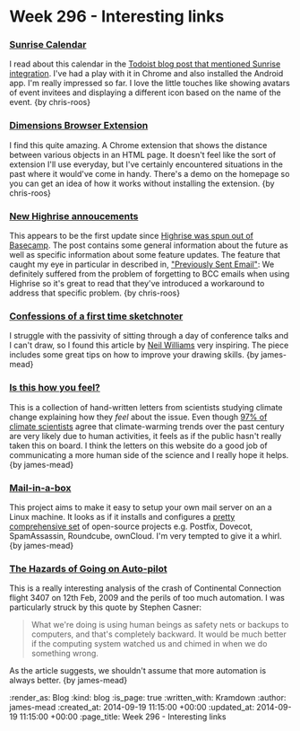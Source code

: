 Week 296 - Interesting links
============================

### [Sunrise Calendar](https://sunrise.am/)

I read about this calendar in the [Todoist blog post that mentioned Sunrise integration][todoist-sunrise-integration]. I've had a play with it in Chrome and also installed the Android app. I'm really impressed so far. I love the little touches like showing avatars of event invitees and displaying a different icon based on the name of the event. {by chris-roos}


### [Dimensions Browser Extension](http://felixniklas.com/dimensions/)

I find this quite amazing. A Chrome extension that shows the distance between various objects in an HTML page. It doesn't feel like the sort of extension I'll use everyday, but I've certainly encountered situations in the past where it would've come in handy. There's a demo on the homepage so you can get an idea of how it works without installing the extension. {by chris-roos}


### [New Highrise annoucements](http://blog.highrisehq.com/post/97143153266/highrise-announcements-gmail-forwards-sent-emails)

This appears to be the first update since [Highrise was spun out of Basecamp][basecamp-spin-off-highrise]. The post contains some general information about the future as well as specific information about some feature updates. The feature that caught my eye in particular in described in, ["Previously Sent Email"][highrise-previously-sent-email]: We definitely suffered from the problem of forgetting to BCC emails when using Highrise so it's great to read that they've introduced a workaround to address that specific problem. {by chris-roos}


### [Confessions of a first time sketchnoter](https://medium.com/@neillyneil/confessions-of-a-first-time-sketchnoter-ca5007a65ad4)

I struggle with the passivity of sitting through a day of conference talks and I can't draw, so I found this article by [Neil Williams][] very inspiring. The piece includes some great tips on how to improve your drawing skills. {by james-mead}


### [Is this how you feel?](http://isthishowyoufeel.weebly.com/)

This is a collection of hand-written letters from scientists studying climate change explaining how they *feel* about the issue. Even though [97% of climate scientists][climate-change-consensus] agree that climate-warming trends over the past century are very likely due to human activities, it feels as if the public hasn't really taken this on board. I think the letters on this website do a good job of communicating a more human side of the science and I really hope it helps. {by james-mead}


### [Mail-in-a-box](https://mailinabox.email/)

This project aims to make it easy to setup your own mail server on an a Linux machine. It looks as if it installs and configures a [pretty comprehensive set][mail-in-a-box-architecture] of open-source projects e.g. Postfix, Dovecot, SpamAssassin, Roundcube, ownCloud. I'm very tempted to give it a whirl. {by james-mead}


### [The Hazards of Going on Auto-pilot](http://www.newyorker.com/science/maria-konnikova/hazards-automation)

This is a really interesting analysis of the crash of Continental Connection flight 3407 on 12th Feb, 2009 and the perils of too much automation. I was particularly struck by this quote by Stephen Casner:

> What we're doing is using human beings as safety nets or backups to computers, and that's completely backward. It would be much better if the computing system watched us and chimed in when we do something wrong.

As the article suggests, we shouldn't assume that more automation is always better. {by james-mead}



[basecamp-spin-off-highrise]: https://signalvnoise.com/posts/3770-big-news-for-highrise
[highrise-previously-sent-email]: http://blog.highrisehq.com/post/97143153266/highrise-announcements-gmail-forwards-sent-emails#previously-sent-email
[todoist-sunrise-integration]: https://todoist.com/blog/2014/09/todoist-now-available-for-sunrise-calendar/
[Neil Williams]: https://twitter.com/neillyneil
[climate-change-consensus]: http://climate.nasa.gov/scientific-consensus/
[mail-in-a-box-architecture]: https://mailinabox.email/static/architecture.svg


:render_as: Blog
:kind: blog
:is_page: true
:written_with: Kramdown
:author: james-mead
:created_at: 2014-09-19 11:15:00 +00:00
:updated_at: 2014-09-19 11:15:00 +00:00
:page_title: Week 296 - Interesting links
